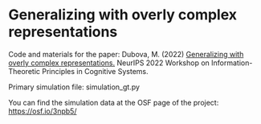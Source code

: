 # Generalizing with overly complex representations

Code and materials for the paper: Dubova, M. (2022) [Generalizing with overly complex representations.](https://openreview.net/forum?id=qeu7F3VW8qS) NeurIPS 2022 Workshop on Information-Theoretic Principles in Cognitive Systems.

Primary simulation file: simulation_gt.py

You can find the simulation data at the OSF page of the project: https://osf.io/3npb5/ 

